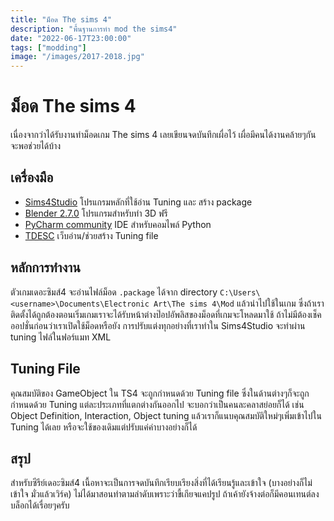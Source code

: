 ```yaml
---
title: "ม็อด The sims 4"
description: "พื้นฐานการทำ mod the sims4"
date: "2022-06-17T23:00:00"
tags: ["modding"]
image: "/images/2017-2018.jpg"
---
```

# ม็อด The sims 4
เนื่องจากว่าได้รับงานทำม็อดเกม The sims 4 เลยเขียนจดบันทึกเผื่อไว้ เผื่อมีคนได้งานคล้ายๆกัน จะพอช่วยได้บ้าง

## เครื่องมือ 
- [Sims4Studio](https://sims4studio.com/) โปรแกรมหลักที่ใช้อ่าน Tuning และ สร้าง package
- [Blender 2.7.0](https://www.blender.org/download/releases/2-70/) โปรแกรมสำหรับทำ 3D ฟรี
- [PyCharm community](https://www.jetbrains.com/pycharm/download/) IDE สำหรับคอมไพล์ Python
- [TDESC](https://lot51.cc/tdesc) เว็บอ่าน/ช่วยสร้าง Tuning file

## หลักการทำงาน
ตัวเกมเดอะซิมส์4 จะอ่านไฟล์ม็อด `.package` ได้จาก directory `C:\Users\<username>\Documents\Electronic Art\The sims 4\Mod`
แล้วนำไปใช้ในเกม ซึ่งถ้าเราติดตั้งได้ถูกต้องตอนเริ่มเกมเราจะได้รับหน้าต่างป๊อปอัพลิสของม็อดที่เกมจะโหลดมาใช้ ถ้าไม่มีต้องเช็คออปชั่นก่อนว่าเราเปิดใช้ม็อดหรือยัง
การปรับแต่งทุกอย่างที่เราทำใน Sims4Studio จะทำผ่าน tuning ไฟล์ในฟอร์แมท XML

## Tuning File
คุณสมบัติของ GameObject ใน TS4 จะถูกกำหนดด้วย Tuning file ซึ่งในด้านต่างๆก็จะถูกกำหนดด้วย Tuning แต่ละประเภทที่แตกต่างกันออกไป
จะบอกว่าเป็นคนละคลาสย่อยก็ได้ เช่น Object Definition, Interaction, Object tuning แล้วเราก็แนบคุณสมบัติใหม่ๆเพิ่มเข้าไปใน Tuning ได้เลย
หรือจะใช้ของเดิมแต่ปรับแค่ค่าบางอย่างก็ได้

## สรุป
สำหรับซีรีย์เดอะซิมส์4 เนื้อหาจะเป็นการจดบันทึกเรียบเรียงสิ่งที่ได้เรียนรู้และเข้าใจ (บางอย่างก็ไม่เข้าใจ มั่วแล้วเวิร์ค) 
ไม่ได้มาสอนทำตามลำดับเพราะว่าขี้เกียจแคปรูป ถ้าเค้ายังจ้างต่อก็มีคอนเทนต์ลงบล็อกได้เรื่อยๆครับ
